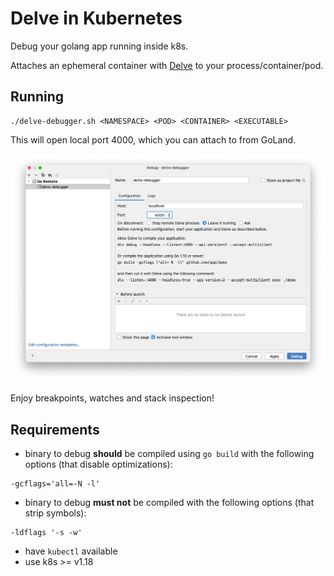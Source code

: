 # Delve in Kubernetes

Debug your golang app running inside k8s.

Attaches an ephemeral container with [Delve](https://github.com/go-delve/delve) to your process/container/pod.

## Running

```
./delve-debugger.sh <NAMESPACE> <POD> <CONTAINER> <EXECUTABLE>
```

This will open local port 4000, which you can attach to from GoLand.

![GoLand configuration screen](./docs/GoLand_config.png)

Enjoy breakpoints, watches and stack inspection!

## Requirements
 - binary to debug **should** be compiled using `go build` with the following options (that disable optimizations):
```
-gcflags='all=-N -l'
```

 - binary to debug **must not** be compiled with the following options (that strip symbols):
 ```
 -ldflags '-s -w'
 ```

 - have `kubectl` available
 - use k8s >= v1.18
